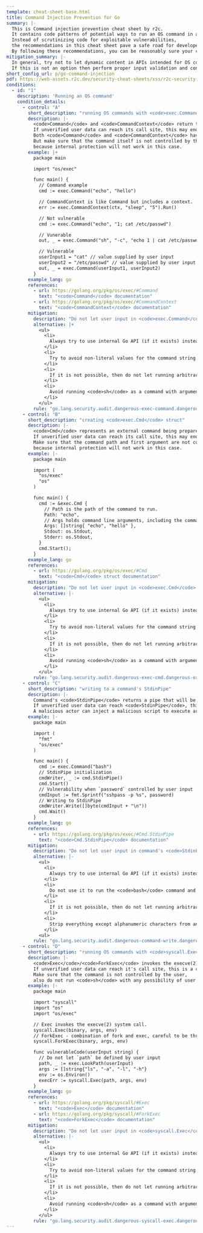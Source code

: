```yaml
---
template: cheat-sheet-base.html
title: Command Injection Prevention for Go
summary: |-
  This is Command injection prevention cheat sheet by r2c.
  It contains code patterns of potential ways to run an OS command in an application.
  Instead of scrutinizing code for exploitable vulnerabilities,
  the recommendations in this cheat sheet pave a safe road for developers that mitigates the possibility of Command injection in your code.
  By following these recommendations, you can be reasonably sure your code is free of Command injection.
mitigation_summary: |-
  In general, try not to let dynamic content in APIs intended for OS command execution.
  If this is not an option then perform proper input validation and contextually escape user data.
short_config_url: p/go-command-injection
pdf: https://web-assets.r2c.dev/security-cheat-sheets/xss/r2c-security-cheat-sheet-xss-prevention-for-django.pdf
conditions:
  - id: "1"
    description: 'Running an OS command'
    condition_details:
      - control: "A"
        short_description: "running OS commands with <code>exec.Command()</code>"
        description: |-
          <code>Command</code> and <code>CommandContext</code> return the Cmd struct to execute the named program with the given arguments.
          If unverified user data can reach its call site, this may end up in a command injection vulnerability.
          Both <code>Command</code> and <code>CommandContext</code> have built-in protections that will not let command arguments cause trouble.
          But make sure that the command itself is not controlled by the user, also do not use <code>sh</code>,
          because internal protection will not work in this case.
        example: |+
          package main

          import "os/exec"

          func main() {
            // Command example
            cmd := exec.Command("echo", "hello")

            // CommandContext is like Command but includes a context.
            err := exec.CommandContext(ctx, "sleep", "5").Run()

            // Not vulnerable
            cmd := exec.Command("echo", "1; cat /etc/passwd")

            // Vunerable
            out, _ = exec.Command("sh", "-c", "echo 1 | cat /etc/passwd").Output()

            // Vulnerable
            userInput1 = "cat" // value supplied by user input
            userInput2 = "/etc/passwd" // value supplied by user input
            out, _ = exec.Command(userInput1, userInput2)
          }
        example_lang: go
        references:
          - url: https://golang.org/pkg/os/exec/#Command
            text: "<code>Command</code> documentation"
          - url: https://golang.org/pkg/os/exec/#CommandContext
            text: "<code>CommandContext</code> documentation"
        mitigation:
          description: "Do not let user input in <code>exec.Command</code> and <code>exec.CommandContext</code> functions"
          alternative: |+
            <ul>
              <li>
                Always try to use internal Go API (if it exists) instead of running an OS command.
              </li>
              <li>
                Try to avoid non-literal values for the command string.
              </li>
              <li>
                If it is not possible, then do not let running arbitrary commands, use a white list for inputs.
              </li>
              <li>
                Avoid running <code>sh</code> as a command with arguments, if it is not possible - strip everything except alphanumeric characters from an input provided for the command string and arguments.
              </li>
            </ul>
          rule: "go.lang.security.audit.dangerous-exec-command.dangerous-exec-command"
      - control: "B"
        short_description: "creating <code>exec.Cmd</code> struct"
        description: |-
          <code>Cmd</code> represents an external command being prepared or run.
          If unverified user data can reach its call site, this may end up in a command injection vulnerability.
          Make sure that the command path and first argument are not controlled by the user, also do not use <code>sh</code>,
          because internal protection will not work in this case.
        example: |-
          package main

          import (
            "os/exec"
            "os"
          )

          func main() {
            cmd := &exec.Cmd {
              // Path is the path of the command to run.
              Path: "echo",
              // Args holds command line arguments, including the command as Args[0].
              Args: []string{ "echo", "hello" },
              Stdout: os.Stdout,
              Stderr: os.Stdout,
            }
            cmd.Start();
          }
        example_lang: go
        references:
          - url: https://golang.org/pkg/os/exec/#Cmd
            text: "<code>Cmd</code> struct documentation"
        mitigation:
          description: "Do not let user input in <code>exec.Cmd</code> struct"
          alternative: |-
            <ul>
              <li>
                Always try to use internal Go API (if it exists) instead of running an OS command.
              </li>
              <li>
                Try to avoid non-literal values for the command string.
              </li>
              <li>
                If it is not possible, then do not let running arbitrary commands, use a white list for inputs.
              </li>
              <li>
                Avoid running <code>sh</code> as a command with arguments, if it is not possible - strip everything except alphanumeric characters from an input provided for the command string and arguments.
              </li>
            </ul>
          rule: "go.lang.security.audit.dangerous-exec-cmd.dangerous-exec-cmd"
      - control: "C"
        short_description: "writing to a command's StdinPipe"
        description: |-
          Command's <code>StdinPipe</code> returns a pipe that will be connected to the command's standard input when it starts.
          If unverified user data can reach <code>StdinPipe</code>, this is a command injection vulnerability.
          A malicious actor can inject a malicious script to execute arbitrary code.
        example: |-
          package main

          import (
            "fmt"
            "os/exec"
          )

          func main() {
            cmd := exec.Command("bash")
            // StdinPipe initialization
            cmdWriter, _ := cmd.StdinPipe() 
            cmd.Start()
            // Vulnerability when `password` controlled by user input
            cmdInput := fmt.Sprintf("sshpass -p %s", password)
            // Writing to StdinPipe
            cmdWriter.Write([]byte(cmdInput + "\n"))
            cmd.Wait()
          }
        example_lang: go
        references:
          - url: https://golang.org/pkg/os/exec/#Cmd.StdinPipe
            text: "<code>Cmd.StdinPipe</code> documentation"
        mitigation:
          description: "Do not let user input in command's <code>StdinPipe</code>"
          alternative: |-
            <ul>
              <li>
                Always try to use internal Go API (if it exists) instead of running an OS command.
              </li>
              <li>
                Do not use it to run the <code>bash</code> command and to avoid non-literal values for the command string.
              </li>
              <li>
                If it is not possible, then do not let running arbitrary commands, use a white list for inputs.
              </li>
              <li>
                Strip everything except alphanumeric characters from an input provided for the StdinPipe input.
              </li>
            <ul>
          rule: "go.lang.security.audit.dangerous-command-write.dangerous-command-write"
      - control: "D"
        short_description: "running OS commands with <code>syscall.Exec()</code>"
        description: |-
          <code>Exec</code>/<code>ForkExec</code> invokes the execve(2) system call.
          If unverified user data can reach it's call site, this is a command injection vulnerability.
          Make sure that the command is not controlled by the user,
          also do not run <code>sh</code> with any possibility of user input involved in command arguments.
        example: |-
          package main

          import "syscall"
          import "os"
          import "os/exec"

          // Exec invokes the execve(2) system call.
          syscall.Exec(binary, args, env)
          // ForkExec - combination of fork and exec, careful to be thread safe.
          syscall.ForkExec(binary, args, env)

          func vulnerableCode(userInput string) {
            // Do not let `path` be defined by user input
            path, _ := exec.LookPath(userInput)
            args := []string{"ls", "-a", "-l", "-h"}
            env := os.Environ()
            execErr := syscall.Exec(path, args, env)
          }
        example_lang: go
        references:
          - url: https://golang.org/pkg/syscall/#Exec
            text: "<code>Exec</code> documentation"
          - url: https://golang.org/pkg/syscall/#ForkExec
            text: "<code>ForkExec</code> documentation"
        mitigation:
          description: "Do not let user input in <code>syscall.Exec</code> and <code>syscall.ForkExec</code> functions"
          alternative: |-
            <ul>
              <li>
                Always try to use internal Go API (if it exists) instead of running an OS command.
              </li>
              <li>
                Try to avoid non-literal values for the command string.
              </li>
              <li>
                If it is not possible, then do not let running arbitrary commands, use a white list for inputs.
              </li>
              <li>
                Avoid running <code>sh</code> as a command with arguments, if it is not possible - strip everything except alphanumeric characters from an input provided for the command string and arguments.
              </li>
            </ul>
          rule: "go.lang.security.audit.dangerous-syscall-exec.dangerous-syscall-exec"
---
```

